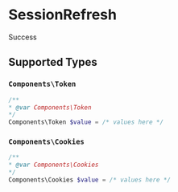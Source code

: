 # SessionRefresh

Success


## Supported Types

### `Components\Token`

```php
/**
* @var Components\Token
*/
Components\Token $value = /* values here */
```

### `Components\Cookies`

```php
/**
* @var Components\Cookies
*/
Components\Cookies $value = /* values here */
```

